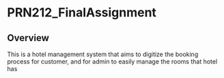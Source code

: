 # PRN212_FinalAssignment

## Overview
This is a hotel management system that aims to digitize the booking process for customer, and for admin to easily manage the rooms that hotel has
